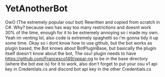 # YetAnotherBot
OwO (The extremely popular osu! bot) Rewritten and copied from scratch in C#. Why? because owo has way too many restrictions and doesnt work 30% of the time, enough for it to be extremely annoying so i made my own. Yeah im venting lol, also code is extremely spaghetti so i'm gonna tidy it up some time. Okay so i dont know how to use github, but the bot works as plugin based, the Bot knows about BotPluginBase, but basically the plugin itself doesn't know about the bot, The osu! plugin needs to have https://github.com/Francesco149/oppai-ng to be in the base directory (where the bot exe is) for it to work, also don't forget to put your osu v1 api key in Credentials.cs and discord bot api key in the other Credentials.cs
